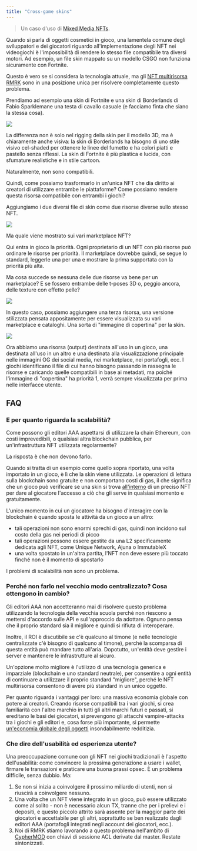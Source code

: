 ```yaml
---
title: "Cross-game skins"
---
```


> Un caso d'uso di [Mixed Media NFTs](/usecases/mixedmedia).

Quando si parla di oggetti cosmetici in gioco, una lamentela comune degli sviluppatori e dei giocatori riguardo all'implementazione degli NFT nei videogiochi è l'impossibilità di rendere lo stesso file compatibile tra diversi motori. Ad esempio, un file skin mappato su un modello CSGO non funziona sicuramente con Fortnite.

Questo è vero se si considera la tecnologia attuale, ma gli [NFT multirisorsa RMRK](/lego2-multi-resource) sono in una posizione unica per risolvere completamente questo problema.

Prendiamo ad esempio una skin di Fortnite e una skin di Borderlands di Fabio Sparklemane una testa di cavallo casuale (e facciamo finta che siano la stessa cosa).

![](/img/post_imgs/merge.png)

La differenza non è solo nel rigging della skin per il modello 3D, ma è chiaramente anche visiva: la skin di Borderlands ha bisogno di uno stile visivo cel-shaded per ottenere le linee del fumetto e ha colori piatti e pastello senza riflessi. La skin di Fortnite è più plastica e lucida, con sfumature realistiche e in stile cartoon.

Naturalmente, non sono compatibili.

Quindi, come possiamo trasformarlo in un'unica NFT che dia diritto ai creatori di utilizzare entrambe le piattaforme? Come possiamo rendere questa risorsa compatibile con entrambi i giochi?

Aggiungiamo i due diversi file di skin come due risorse diverse sullo stesso NFT.

![](/img/post_imgs/mures_skin.jpg)

Ma quale viene mostrato sui vari marketplace NFT?

Qui entra in gioco la priorità. Ogni proprietario di un NFT con più risorse può ordinare le risorse per priorità. Il marketplace dovrebbe quindi, se segue lo standard, leggerle una per una e mostrare la prima supportata con la priorità più alta.

Ma cosa succede se nessuna delle due risorse va bene per un marketplace? E se fossero entrambe delle t-poses 3D o, peggio ancora, delle texture con effetto pelle?

![](/img/post_imgs/stretch.jpeg)

In questo caso, possiamo aggiungere una terza risorsa, una versione stilizzata pensata appositamente per essere visualizzata su vari marketplace e cataloghi. Una sorta di "immagine di copertina" per la skin.

![](/img/post_imgs/mures3.jpg)

Ora abbiamo una risorsa (output) destinata all'uso in un gioco, una destinata all'uso in un altro e una destinata alla visualizzazione principale nelle immagini OG dei social media, nei marketplace, nei portafogli, ecc. I giochi identificano il file di cui hanno bisogno passando in rassegna le risorse e caricando quelle compatibili in base ai metadati, ma poiché l'immagine di "copertina" ha priorità 1, verrà sempre visualizzata per prima nelle interfacce utente.

## FAQ

### E per quanto riguarda la scalabilità?

Come possono gli editori AAA aspettarsi di utilizzare la chain Ethereum, con costi imprevedibili, o qualsiasi altra blockchain pubblica, per un'infrastruttura NFT utilizzata regolarmente?

La risposta è che non devono farlo.

Quando si tratta di un esempio come quello sopra riportato, una volta importato in un gioco, è lì che la skin viene utilizzata. Le operazioni di lettura sulla blockchain sono gratuite e non comportano costi di gas, il che significa che un gioco può verificare se una skin si trova [all'interno](/lego1-nested) di un preciso NFT per dare al giocatore l'accesso a ciò che gli serve in qualsiasi momento e gratuitamente.

L'unico momento in cui un giocatore ha bisogno d'interagire con la blockchain è quando sposta le attività da un gioco a un altro:

- tali operazioni non sono enormi sprechi di gas, quindi non incidono sul costo della gas nei periodi di picco
- tali operazioni possono essere gestite da una L2 specificamente dedicata agli NFT, come Unique Network, Ajuna o ImmutableX
- una volta spostato in un'altra partita, l'NFT non deve essere più toccato finché non è il momento di spostarlo

I problemi di scalabilità non sono un problema.

### Perché non farlo nel vecchio modo centralizzato? Cosa ottengono in cambio?

Gli editori AAA non accetteranno mai di risolvere questo problema utilizzando la tecnologia della vecchia scuola perché non riescono a mettersi d'accordo sulle API e sull'approccio da adottare. Ognuno pensa che il proprio standard sia il migliore e quindi si rifiuta di interoperare.

Inoltre, il ROI è discutibile se c'è qualcuno al timone (e nelle tecnologie centralizzate c'è bisogno di qualcuno al timone), perché la scomparsa di questa entità può mandare tutto all'aria. Dopotutto, un'entità deve gestire i server e mantenere le infrastrutture al sicuro.

Un'opzione molto migliore è l'utilizzo di una tecnologia generica e imparziale (blockchain e uno standard neutrale), per consentire a ogni entità di continuare a utilizzare il proprio standard "migliore", perché le NFT multirisorsa consentono di avere più standard in un unico oggetto.

Per quanto riguarda i vantaggi per loro: una massiva  economia globale con potere ai creatori. Creando risorse compatibili tra i vari giochi, si crea familiarità con l'altro marchio in tutti gli altri marchi futuri e passati, si ereditano le basi dei giocatori, si prevengono gli attacchi vampire-attacks tra i giochi e gli editori e, cosa forse più importante, si permette [un'economia globale degli oggetti](/econ) insondabilmente redditizia.

### Che dire dell'usabilità ed esperienza utente?

Una preoccupazione comune con gli NFT nei giochi tradizionali è l'aspetto dell'usabilità: come convincere la prossima generazione a usare i wallet, firmare le transazioni e praticare una buona prassi opsec. È un problema difficile, senza dubbio. Ma:

1. Se non si inizia a coinvolgere il prossimo miliardo di utenti, non si riuscirà a coinvolgere nessuno.
2. Una volta che un NFT viene integrato in un gioco, può essere utilizzato come al solito - non è necessario alcun TX, tranne che per i prelievi e i depositi, e questo piccolo attrito sarà assente per la maggior parte dei giocatori e accettabile per gli altri, soprattutto se ben realizzato dagli editori AAA (portafogli integrati negli account dei giocatori, ecc.).
3. Noi di RMRK stiamo lavorando a questo problema nell'ambito di [CypherMOD](https://cyphermod.com) con chiavi di sessione ACL derivate dal master. Restate sintonizzati.